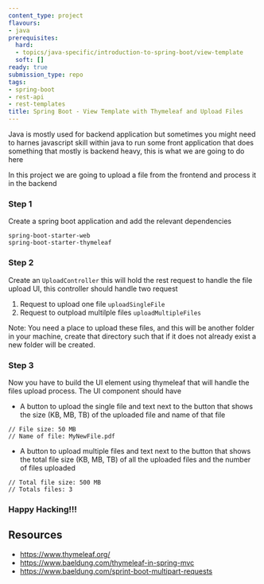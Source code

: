 ```yaml
---
content_type: project
flavours:
- java
prerequisites:
  hard:
  - topics/java-specific/introduction-to-spring-boot/view-template
  soft: []
ready: true
submission_type: repo
tags:
- spring-boot
- rest-api
- rest-templates
title: Spring Boot - View Template with Thymeleaf and Upload Files
---
```


Java is mostly used for backend application but sometimes you might need to harnes javascript skill within java to run some front application that does something that mostly is backend heavy, this is what we are going to do here

In this project we are going to upload a file from the frontend and process it in the backend

### Step 1

Create a spring boot application and add the relevant dependencies

```
spring-boot-starter-web
spring-boot-starter-thymeleaf
```

### Step 2

Create an `UploadController` this will hold the rest request to handle the file upload UI, this controller should handle two request

1. Request to upload one file `uploadSingleFile`
2. Request to outpload multilple files `uploadMultipleFiles`

Note: You need a place to upload these files, and this will be another folder in your machine, create that directory such that if it does not already exist a new folder will be created.

### Step 3

Now you have to build the UI element using thymeleaf that will handle the files upload process. The UI component should have

-  A button to upload the single file and text next to the button that shows the size (KB, MB, TB) of the uploaded file and name of that file

```
// File size: 50 MB
// Name of file: MyNewFile.pdf
```

-  A button to upload multiple files and text next to the button that shows the total file size (KB, MB, TB) of all the uploaded files and the number of files uploaded

```
// Total file size: 500 MB
// Totals files: 3
```

### Happy Hacking!!!

## Resources
- https://www.thymeleaf.org/
- https://www.baeldung.com/thymeleaf-in-spring-mvc
- https://www.baeldung.com/sprint-boot-multipart-requests

